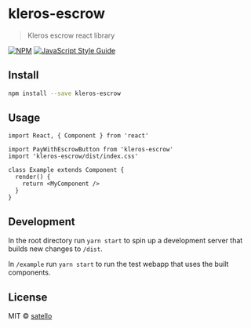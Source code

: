 # kleros-escrow

> Kleros escrow react library

[![NPM](https://img.shields.io/npm/v/kleros-escrow.svg)](https://www.npmjs.com/package/kleros-escrow) [![JavaScript Style Guide](https://img.shields.io/badge/code_style-standard-brightgreen.svg)](https://standardjs.com)

## Install

```bash
npm install --save kleros-escrow
```

## Usage

```tsx
import React, { Component } from 'react'

import PayWithEscrowButton from 'kleros-escrow'
import 'kleros-escrow/dist/index.css'

class Example extends Component {
  render() {
    return <MyComponent />
  }
}
```

## Development

In the root directory run `yarn start` to spin up a development server that builds new changes to `/dist`.

In `/example` run `yarn start` to run the test webapp that uses the built components.

## License

MIT © [satello](https://github.com/satello)
